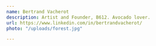 ```yaml
---
name: Bertrand Vacherot
description: Artist and Founder, B612. Avocado lover.
url: https://www.linkedin.com/in/bertrandvacherot/
photo: "/uploads/forest.jpg"

---
```

